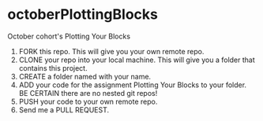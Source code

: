 # octoberPlottingBlocks
October cohort's Plotting Your Blocks

1.  FORK this repo. This will give you your own remote repo.
2.  CLONE your repo into your local machine. This will give you a folder that contains this project.
3.  CREATE a folder named with your name.
4.  ADD your code for the assignment Plotting Your Blocks to your folder. BE CERTAIN there are no nested git repos!
5.  PUSH your code to your own remote repo.
6.  Send me a PULL REQUEST.


